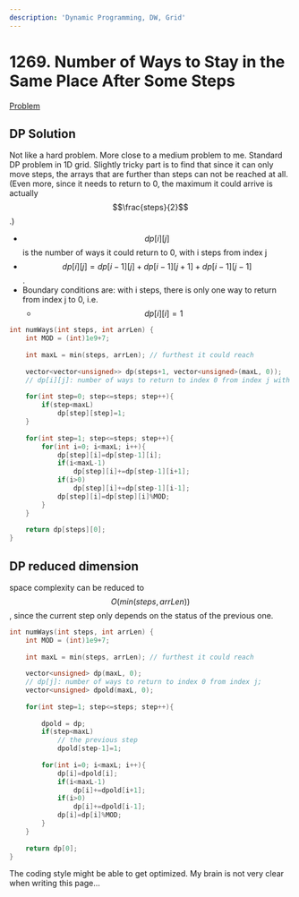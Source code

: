 ```yaml
---
description: 'Dynamic Programming, DW, Grid'
---
```


# 1269. Number of Ways to Stay in the Same Place After Some Steps

[Problem](https://leetcode.com/problems/number-of-ways-to-stay-in-the-same-place-after-some-steps/)

## DP Solution

Not like a hard problem. More close to a medium problem to me. Standard DP problem in 1D grid.
Slightly tricky part is to find that since it can only move steps, the arrays that are further than steps
can not be reached at all. (Even more, since it needs to return to 0, the maximum it could arrive is 
actually $$\frac{steps}{2}$$.)

- $$dp[i][j]$$ is the number of ways it could return to 0, with i steps from index j
- $$dp[i][j]=dp[i-1][j]+dp[i-1][j+1]+dp[i-1][j-1]$$.
- Boundary conditions are: with i steps, there is only one way to return from index j to 0, i.e.
  - $$dp[i][i]=1$$

```cpp
int numWays(int steps, int arrLen) {
    int MOD = (int)1e9+7;
    
    int maxL = min(steps, arrLen); // furthest it could reach
    
    vector<vector<unsigned>> dp(steps+1, vector<unsigned>(maxL, 0));
    // dp[i][j]: number of ways to return to index 0 from index j with i steps;
    
    for(int step=0; step<=steps; step++){
        if(step<maxL)
            dp[step][step]=1;
    }
    
    for(int step=1; step<=steps; step++){
        for(int i=0; i<maxL; i++){
            dp[step][i]=dp[step-1][i];
            if(i<maxL-1)
                dp[step][i]+=dp[step-1][i+1];
            if(i>0)
                dp[step][i]+=dp[step-1][i-1];
            dp[step][i]=dp[step][i]%MOD;
        }
    }
    
    return dp[steps][0];
}
```

## DP reduced dimension

space complexity can be reduced to $$O(min(steps, arrLen))$$, since the current step only
depends on the status of the previous one.

```cpp
int numWays(int steps, int arrLen) {
    int MOD = (int)1e9+7;
    
    int maxL = min(steps, arrLen); // furthest it could reach
    
    vector<unsigned> dp(maxL, 0);
    // dp[j]: number of ways to return to index 0 from index j;
    vector<unsigned> dpold(maxL, 0);
            
    for(int step=1; step<=steps; step++){
        
        dpold = dp;
        if(step<maxL)
            // the previous step
            dpold[step-1]=1;
        
        for(int i=0; i<maxL; i++){
            dp[i]=dpold[i];
            if(i<maxL-1)
                dp[i]+=dpold[i+1];
            if(i>0)
                dp[i]+=dpold[i-1];
            dp[i]=dp[i]%MOD;
        }
    }
    
    return dp[0];
}
```

The coding style might be able to get optimized. My brain is not very clear when writing this page...
